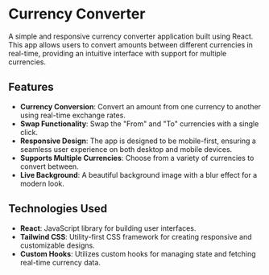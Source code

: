 # Currency Converter

A simple and responsive currency converter application built using React. This app allows users to convert amounts between different currencies in real-time, providing an intuitive interface with support for multiple currencies.

## Features

- **Currency Conversion**: Convert an amount from one currency to another using real-time exchange rates.
- **Swap Functionality**: Swap the "From" and "To" currencies with a single click.
- **Responsive Design**: The app is designed to be mobile-first, ensuring a seamless user experience on both desktop and mobile devices.
- **Supports Multiple Currencies**: Choose from a variety of currencies to convert between.
- **Live Background**: A beautiful background image with a blur effect for a modern look.

## Technologies Used

- **React**: JavaScript library for building user interfaces.
- **Tailwind CSS**: Utility-first CSS framework for creating responsive and customizable designs.
- **Custom Hooks**: Utilizes custom hooks for managing state and fetching real-time currency data.

